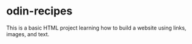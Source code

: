 # odin-recipes
This is a basic HTML project learning how to build a website using links, images, and text.